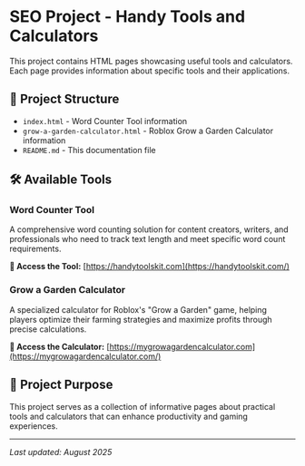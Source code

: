# SEO Project - Handy Tools and Calculators

This project contains HTML pages showcasing useful tools and calculators. Each page provides information about specific tools and their applications.

## 📁 Project Structure

- `index.html` - Word Counter Tool information
- `grow-a-garden-calculator.html` - Roblox Grow a Garden Calculator information
- `README.md` - This documentation file

## 🛠️ Available Tools

### Word Counter Tool

A comprehensive word counting solution for content creators, writers, and professionals who need to track text length and meet specific word count requirements.

**🔗 Access the Tool:** [https://handytoolskit.com](https://handytoolskit.com/)

### Grow a Garden Calculator

A specialized calculator for Roblox's "Grow a Garden" game, helping players optimize their farming strategies and maximize profits through precise calculations.

**🔗 Access the Calculator:** [https://mygrowagardencalculator.com](https://mygrowagardencalculator.com/)

## 🎯 Project Purpose

This project serves as a collection of informative pages about practical tools and calculators that can enhance productivity and gaming experiences.

---

_Last updated: August 2025_
